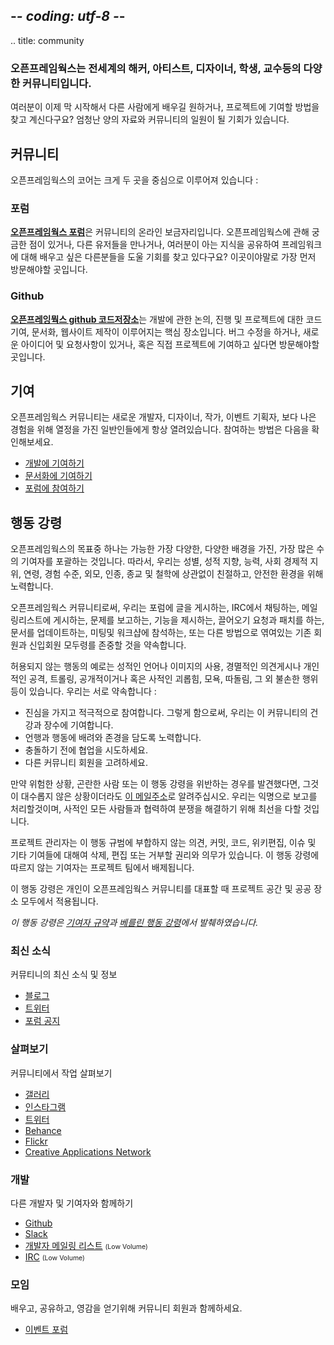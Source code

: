 ## -*- coding: utf-8 -*-
.. title: community

<div class="page-left-medium">

<h3>오픈프레임웍스는 전세계의 해커, 아티스트, 디자이너, 학생, 교수등의 다양한 커뮤니티입니다.</h3>

<p>여러분이 이제 막 시작해서 다른 사람에게 배우길 원하거나, 프로젝트에 기여할 방법을 찾고 계신다구요? 엄청난 양의 자료와 커뮤니티의 일원이 될 기회가 있습니다.</p>

<h2>커뮤니티</h2>
<p>오픈프레임웍스의 코어는 크게 두 곳을 중심으로 이루어져 있습니다 :</p>

<h3>포럼</h3>
<p> <strong><a href="https://forum.openframeworks.cc/">오픈프레임웍스 포럼</a></strong>은 커뮤니티의 온라인 보금자리입니다. 오픈프레임웍스에 관해 궁금한 점이 있거나, 다른 유저들을 만나거나, 여러분이 아는 지식을 공유하여 프레임워크에 대해 배우고 싶은 다른분들을 도울 기회를 찾고 있다구요? 이곳이야말로 가장 먼저 방문해야할 곳입니다.</p>

<h3>Github</h3>
<p><strong><a href="https://github.com/openframeworks/">오픈프레잉뭑스 github 코드저장소</a></strong>는 개발에 관한 논의, 진행 및 프로젝트에 대한 코드 기여, 문서화, 웹사이트 제작이 이루어지는 핵심 장소입니다. 버그 수정을 하거나, 새로운 아이디어 및 요청사항이 있거나, 혹은 직접 프로젝트에 기여하고 싶다면 방문해야할 곳입니다.</p>

<h2>기여</h2>
<p>오픈프레임웍스 커뮤니티는 새로운 개발자, 디자이너, 작가, 이벤트 기획자, 보다 나은 경험을 위해 열정을 가진 일반인들에게 항상 열려있습니다. 참여하는 방법은 다음을 확인해보세요.</p>
<ul>
    <li><a href="https://github.com/openframeworks/openFrameworks">개발에 기여하기</a></li>
    <li><a href="https://github.com/openframeworks/ofSite">문서화에 기여하기</a></li>
    <li><a href="https://forum.openframeworks.cc/guidelines">포럼에 참여하기</a></li>
</ul>

<h2>행동 강령</h2>
<p>오픈프레임웍스의 목표중 하나는 가능한 가장 다양한, 다양한 배경을 가진, 가장 많은 수의 기여자를 포괄하는 것입니다. 따라서, 우리는 성별, 성적 지향, 능력, 사회 경제적 지위, 연령, 경험 수준, 외모, 인종, 종교 및 철학에 상관없이 친절하고, 안전한 환경을 위해 노력합니다. </p>

<p>오픈프레임웍스 커뮤니티로써, 우리는 포럼에 글을 게시하는, IRC에서 채팅하는, 메일링리스트에 게시하는, 문제를 보고하는, 기능을 제시하는, 끌어오기 요청과 패치를 하는, 문서를 업데이트하는, 미팅및 워크샵에 참석하는, 또는 다른 방법으로 엮여있는 기존 회원과 신입회원 모두령를 존중할 것을 약속합니다.</p>

<p>허용되지 않는 행동의 예로는 성적인 언어나 이미지의 사용, 경멸적인 의견게시나 개인적인 공격, 트롤링, 공개적이거나 혹은 사적인 괴롭힘, 모욕, 따돌림, 그 외 불손한 행위등이 있습니다. 우리는 서로 약속합니다 :</p>

<ul>
<li>진심을 가지고 적극적으로 참여합니다. 그렇게 함으로써, 우리는 이 커뮤니티의 건강과 장수에 기여합니다.</li>
<li>언행과 행동에 배려와 존경을 담도록 노력합니다.</li>
<li>충돌하기 전에 협업을 시도하세요.</li>
<li>다른 커뮤니티 회원을 고려하세요.</li>
</ul>

<p>만약 위험한 상황, 곤란한 사람 또는 이 행동 강령을 위반하는 경우를 발견했다면, 그것이 대수롭지 않은 상황이더라도 <a href="mailto:of@openframeworks.cc">이 메일주소</a>로 알려주십시오. 우리는 익명으로 보고를 처리할것이며, 사적인 모든 사람들과 협력하여 분쟁을 해결하기 위해 최선을 다할 것입니다.</p>

<p>프로젝트 관리자는 이 행동 규범에 부합하지 않는 의견, 커밋, 코드, 위키편집, 이슈 및 기타 기여들에 대해여 삭제, 편집 또는 거부할 권리와 의무가 있습니다. 이 행동 강령에 따르지 않는 기여자는 프로젝트 팀에서 배제됩니다.</p>

<p>이 행동 강령은 개인이 오픈프레임웍스 커뮤니티를 대표할 때 프로젝트 공간 및 공공 장소 모두에서 적용됩니다.</p>

<p><em>이 행동 강령은 <a href="http://contributor-covenant.org" target="blank">기여자 규약</a>과 <a href="http://berlincodeofconduct.org/" target="blank">베를린 행동 강령</a>에서 발췌하였습니다.</em></p>

</div>

<div class="page-right-narrow">
<div class="home-links">

<h3>최신 소식</h3>
<p>커뮤티니의 최신 소식 및 정보</p>
<p>
<ul>
	<li><a href="http://blog.openframeworks.cc/">블로그</a></li>
    <li><a href="https://twitter.com/openframeworks">트위터</a></li>
	<li><a href="https://forum.openframeworks.cc/c/announcements">포럼 공지</a></li>
</ul>
</p>

<h3>살펴보기</h3>
<p>커뮤니티에서 작업 살펴보기</p>
<p><ul>
    <li><a href="/gallery/">갤러리</a></li>
	<li><a href="https://www.instagram.com/explore/tags/openframeworks/">인스타그램</a></li>
    <li><a href="https://twitter.com/search?f=tweets&vertical=default&q=%23openframeworks">트위터</a></li>
	<li><a href="https://www.behance.net/search?content=projects&sort=published_date&time=all&search=openframeworks">Behance</a></li>
	<li><a href="https://www.flickr.com/groups/openframeworks/">Flickr</a></li>
	<li><a href="http://www.creativeapplications.net/category/openframeworks/">Creative Applications Network</a></li>
</ul></p>

<h3>개발</h3>
<p>다른 개발자 및 기여자와 함께하기</p>
<ul>
    <li><a href="https://github.com/openframeworks">Github</a></li>
	<li><a href="http://ofslack.herokuapp.com">Slack</a></li>
    <li><a href="http://dev.openframeworks.cc/listinfo.cgi/of-dev-openframeworks.cc">개발자 메일링 리스트</a> <span style="font-size:75%">(Low Volume)</span></li>
	<li><a href="http://webchat.freenode.net/?channels=openframeworks">IRC</a> <span style="font-size:75%">(Low Volume)</span></li>
</ul>

<h3>모임</h3>
<p>배우고, 공유하고, 영감을 얻기위해 커뮤니티 회원과 함께하세요.</p>
<ul>
    <li><a href="https://forum.openframeworks.cc/c/events">이벤트 포럼</a></li>
</ul>
</p>
</div>
</div>